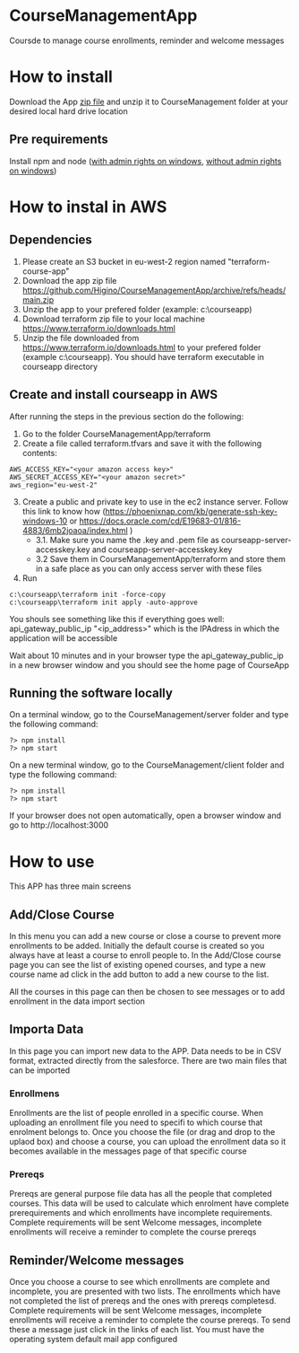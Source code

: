 # CourseManagementApp


Coursde to manage course enrollments, reminder and welcome messages

# How to install
Download the App [zip file](https://github.com/Higino/CourseManagementApp/archive/refs/heads/main.zip) and unzip it to CourseManagement folder at your desired local hard drive location

## Pre requirements
Install npm and node ([with admin rights on windows](https://phoenixnap.com/kb/install-node-js-npm-on-windows), [without admin rights on windows](https://theshravan.net/blog/how-to-use-node-and-npm-without-installation-or-admin-rights/))

# How to instal in AWS
## Dependencies
1. Please create an S3 bucket in eu-west-2 region named "terraform-course-app"
2. Download the app zip file https://github.com/Higino/CourseManagementApp/archive/refs/heads/main.zip
3. Unzip the app to your prefered folder (example: c:\courseapp)
4. Download terraform zip file to your local machine https://www.terraform.io/downloads.html
5. Unzip the file downloaded from https://www.terraform.io/downloads.html to your prefered folder (example c:\courseapp). You should have terraform executable in courseapp directory

## Create and install courseapp in AWS
After running the steps in the previous section do the following:
1. Go to the folder CourseManagementApp/terraform
2. Create a file called terraform.tfvars and save it with the following contents: 
```
AWS_ACCESS_KEY="<your amazon access key>"
AWS_SECRET_ACCESS_KEY="<your amazon secret>"
aws_region="eu-west-2" 
```
3. Create a public and private key to use in the ec2 instance server. Follow this link to know how (https://phoenixnap.com/kb/generate-ssh-key-windows-10 or https://docs.oracle.com/cd/E19683-01/816-4883/6mb2joaoa/index.html )
    - 3.1. Make sure you name the .key and .pem file as courseapp-server-accesskey.key and courseapp-server-accesskey.key 
    - 3.2  Save them in CourseManagementApp/terraform and store them in a safe place as you can only access server with these files
4. Run 
```
c:\courseapp\terraform init -force-copy
c:\courseapp\terraform init apply -auto-approve
```
You shouls see something like this if everything goes well: api_gateway_public_ip "<ip_address>" which is the IPAdress in which the application will be accessible

Wait about 10 minutes and in your browser type the api_gateway_public_ip in a new browser window and you should see the home page of CourseApp

## Running the software locally

On a terminal window, go to the CourseManagement/server folder and type the following command:
```
?> npm install 
?> npm start
```

On a new terminal window, go to the CourseManagement/client folder and type the following command:
```
?> npm install
?> npm start
```

If your browser does not open automatically, open a browser window and go to http://localhost:3000

# How to use
This APP has three main screens
## Add/Close Course
In this menu you can add a new course or close a course to prevent more enrollments to be added.
Initially the default course is created so you always have at least a course to enroll people to.
In the Add/Close course page you can see the list of existing opened courses, and type a new course name ad click in the add button to add a new course to the list.

All the courses in this page can then be chosen to see messages or to add enrollment in the data import section

## Importa Data
In this page you can import new data to the APP. Data needs to be in CSV format, extracted directly from the salesforce.
There are two main files that can be imported
### Enrollmens
Enrollments are the list of people enrolled in a specific course. When uploading an enrollment file you need to specifi to which course that enrolment belongs to. Once you choose the file (or drag and drop to the uplaod box) and choose a course, you can upload the enrollment data so it becomes available in the messages page of that specific course
### Prereqs
Prereqs are general purpose file data has all the people that completed courses. This data will be used to calculate which enrolment have complete prerequirements and which enrollments have incomplete requirements. Complete requirements will be sent Welcome messages, incomplete enrollments will receive a reminder to complete the course prereqs

## Reminder/Welcome messages
Once you choose a course to see which enrollments are complete and incomplete, you are presented with two lists. The enrollments which have not completed the list of prereqs and the ones with prereqs completesd. Complete requirements will be sent Welcome messages, incomplete enrollments will receive a reminder to complete the course prereqs. To send these a message just click in the links of each list. You must have the operating system default mail app configured




